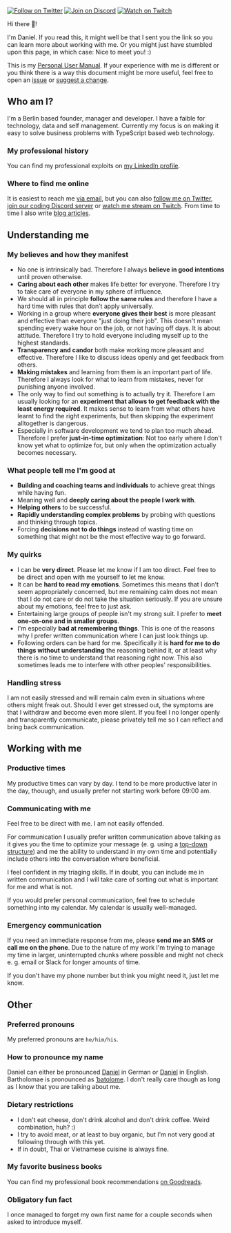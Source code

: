 [![Follow on Twitter](https://img.shields.io/twitter/follow/the_startup_cto?style=flat)](https://twitter.com/The_Startup_CTO?ref_src=twsrc%5Etfw)
[![Join on Discord](https://img.shields.io/discord/750063320614174871)](https://discord.gg/X9HRSK5)
[![Watch on Twitch](https://img.shields.io/twitch/status/the_startup_cto)](https://www.twitch.tv/the_startup_cto)

Hi there 👋!

I'm Daniel. If you read this, it might well be that I sent you the link so you can learn more about working with me. Or you might just have stumbled upon this page, in which case: Nice to meet you! :)

This is my [Personal User Manual](https://theunconventionalroute.com/personal-user-manual/). If your experience with me is different or you think there is a way this document might be more useful, feel free to open an [issue](https://github.com/dbartholomae/dbartholomae/issues/new) or [suggest a change](https://github.com/dbartholomae/dbartholomae/edit/main/README.md).

## Who am I?

I'm a Berlin based founder, manager and developer. I have a faible for technology, data and self management. Currently my focus is on making it easy to solve business problems with TypeScript based web technology.

### My professional history

You can find my professional exploits on [my LinkedIn profile](https://www.linkedin.com/in/bartholomae/).

### Where to find me online

It is easiest to reach me [via email](mailto:info@bartholomae.name), but you can also [follow me on Twitter](https://twitter.com/intent/follow?original_referer=https%3A%2F%2Fgithub.com%2Fdbartholomae%2Fdbartholomae%2F&ref_src=twsrc%5Etfw&screen_name=The_Startup_CTO&tw_p=followbutton), [join our coding Discord server](https://discord.gg/X9HRSK5) or [watch me stream on Twitch](https://www.twitch.tv/the_startup_cto). From time to time I also write [blog articles](http://startup-cto.net/).

## Understanding me

### My believes and how they manifest

* No one is intrinsically bad. Therefore I always __believe in good intentions__ until proven otherwise.
* __Caring about each other__ makes life better for everyone. Therefore I try to take care of everyone in my sphere of influence.
* We should all in principle __follow the same rules__ and therefore I have a hard time with rules that don’t apply universally.
* Working in a group where __everyone gives their best__ is more pleasant and effective than everyone "just doing their job". This doesn't mean spending every wake hour on the job, or not having off days. It is about attitude. Therefore I try to hold everyone including myself up to the highest standards.
* __Transparency and candor__ both make working more pleasant and effective. Therefore I like to discuss ideas openly and get feedback from others.
* __Making mistakes__ and learning from them is an important part of life. Therefore I always look for what to learn from mistakes, never for punishing anyone involved.
* The only way to find out something is to actually try it. Therefore I am usually looking for an __experiment that allows to get feedback with the least energy required__. It makes sense to learn from what others have learnt to find the right experiments, but then skipping the experiment alltogether is dangerous.
* Especially in software development we tend to plan too much ahead. Therefore I prefer __just-in-time optimization__: Not too early where I don't know yet what to optimize for, but only when the optimization actually becomes necessary.

### What people tell me I'm good at

* __Building and coaching teams and individuals__ to achieve great things while having fun.
* Meaning well and __deeply caring about the people I work with__.
* __Helping others__ to be successful.
* __Rapidly understanding complex problems__ by probing with questions and thinking through topics.
* Forcing __decisions not to do things__ instead of wasting time on something that might not be the most effective way to go forward.

### My quirks

* I can be __very direct__. Please let me know if I am too direct. Feel free to be direct and open with me yourself to let me know.
* It can be __hard to read my emotions__. Sometimes this means that I don’t seem appropriately concerned, but me remaining calm does not mean that I do not care or do not take the situation seriously. If you are unsure about my emotions, feel free to just ask.
* Entertaining large groups of people isn't my strong suit. I prefer to __meet one-on-one and in smaller groups__.
* I'm especially __bad at remembering things__. This is one of the reasons why I prefer written communication where I can just look things up.
* Following orders can be hard for me. Specifically it is __hard for me to do things without understanding__ the reasoning behind it, or at least why there is no time to understand that reasoning right now. This also sometimes leads me to interfere with other peoples' responsibilities.

### Handling stress

I am not easily stressed and will remain calm even in situations where others might freak out. Should I ever get stressed out, the symptoms are that I withdraw and become even more silent. If you feel I no longer openly and transparently communicate, please privately tell me so I can reflect and bring back communication.

## Working with me

### Productive times

My productive times can vary by day. I tend to be more productive later in the day, thouugh, and usually prefer not starting work before 09:00 am.

### Communicating with me

Feel free to be direct with me. I am not easily offended.

For communication I usually prefer written communication above talking as it gives you the time to optimize your message (e. g. using a [top-down structure](https://medium.com/lessons-from-mckinsey/the-pyramid-principle-f0885dd3c5c7)) and me the ability to understand in my own time and potentially include others into the conversation where beneficial.

I feel confident in my triaging skills. If in doubt, you can include me in written communication and I will take care of sorting out what is important for me and what is not.

If you would prefer personal communication, feel free to schedule something into my calendar. My calendar is usually well-managed.

### Emergency communication

If you need an immediate response from me, please __send me an SMS or call me on the phone__. Due to the nature of my work I'm trying to manage my time in larger, uninterrupted chunks where possible and might not check e. g. email or Slack for longer amounts of time.

If you don't have my phone number but think you might need it, just let me know.

## Other

### Preferred pronouns

My preferred pronouns are `he/him/his`.

### How to pronounce my name

Daniel can either be pronounced [Daniel](https://upload.wikimedia.org/wikipedia/commons/5/52/De-Daniel.ogg) in German or [Daniel](https://en.wiktionary.org/wiki/Daniel#Pronunciation) in English. Bartholomae is pronounced as [&#712;batolome](http://ipa-reader.xyz/?text=%E2%80%8B%CB%88%E2%80%8Bbatolome&voice=Marlene). I don't really care though as long as I know that you are talking about me.

### Dietary restrictions

* I don't eat cheese, don't drink alcohol and don't drink coffee. Weird combination, huh? :)
* I try to avoid meat, or at least to buy organic, but I'm not very good at following through with this yet.
* If in doubt, Thai or Vietnamese cuisine is always fine.

### My favorite business books

You can find my professional book recommendations [on Goodreads](https://www.goodreads.com/review/list/17045807-daniel-bartholomae?shelf=recommended-business-books).

### Obligatory fun fact

I once managed to forget my own first name for a couple seconds when asked to introduce myself.
